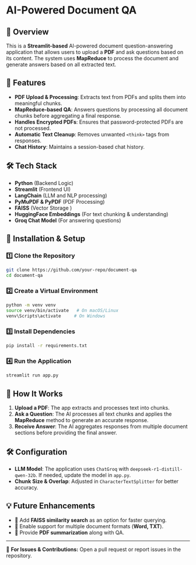 # AI-Powered Document QA

## 📌 Overview
This is a **Streamlit-based** AI-powered document question-answering application that allows users to upload a **PDF** and ask questions based on its content. The system uses **MapReduce** to process the document and generate answers based on all extracted text.

## 🚀 Features
- **PDF Upload & Processing**: Extracts text from PDFs and splits them into meaningful chunks.
- **MapReduce-based QA**: Answers questions by processing all document chunks before aggregating a final response.
- **Handles Encrypted PDFs**: Ensures that password-protected PDFs are not processed.
- **Automatic Text Cleanup**: Removes unwanted `<think>` tags from responses.
- **Chat History**: Maintains a session-based chat history.

## 🛠️ Tech Stack
- **Python** (Backend Logic)
- **Streamlit** (Frontend UI)
- **LangChain** (LLM and NLP processing)
- **PyMuPDF & PyPDF** (PDF Processing)
- **FAISS** (Vector Storage )
- **HuggingFace Embeddings** (For text chunking & understanding)
- **Groq Chat Model** (For answering questions)

## 📂 Installation & Setup

### 1️⃣ Clone the Repository
```bash
git clone https://github.com/your-repo/document-qa
cd document-qa
```

### 2️⃣ Create a Virtual Environment
```bash
python -m venv venv
source venv/bin/activate   # On macOS/Linux
venv\Scripts\activate     # On Windows
```

### 3️⃣ Install Dependencies
```bash
pip install -r requirements.txt
```

### 4️⃣ Run the Application
```bash
streamlit run app.py
```

## 📜 How It Works
1. **Upload a PDF**: The app extracts and processes text into chunks.
2. **Ask a Question**: The AI processes all text chunks and applies the **MapReduce** method to generate an accurate response.
3. **Receive Answer**: The AI aggregates responses from multiple document sections before providing the final answer.

## 🛠 Configuration
- **LLM Model**: The application uses `ChatGroq` with `deepseek-r1-distill-qwen-32b`. If needed, update the model in `app.py`.
- **Chunk Size & Overlap**: Adjusted in `CharacterTextSplitter` for better accuracy.

## 💡 Future Enhancements
- 🔹 Add **FAISS similarity search** as an option for faster querying.
- 🔹 Enable support for multiple document formats (**Word, TXT**).
- 🔹 Provide **PDF summarization** along with QA.



---
📩 **For Issues & Contributions:** Open a pull request or report issues in the repository.

